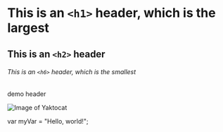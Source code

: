# This is an `<h1>` header, which is the largest

## This is an `<h2>` header

###### This is an `<h6>` header, which is the smallest

demo header

![Image of Yaktocat](https://octodex.github.com/images/yaktocat.png)

var myVar = "Hello, world!";

